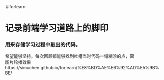 ＃forlearn  
<h1>记录前端学习道路上的脚印</h1>
<h3>用来存储学习过程中敲出的代码。</h3>
希望能够坚持，每次回顾都能够找到吐槽当时代码一塌糊涂的点，囧<br/>
图片轮播效果  
https://simuchen.github.io/forlearn/%E8%BD%AE%E6%92%AD%E5%9B%BE/
